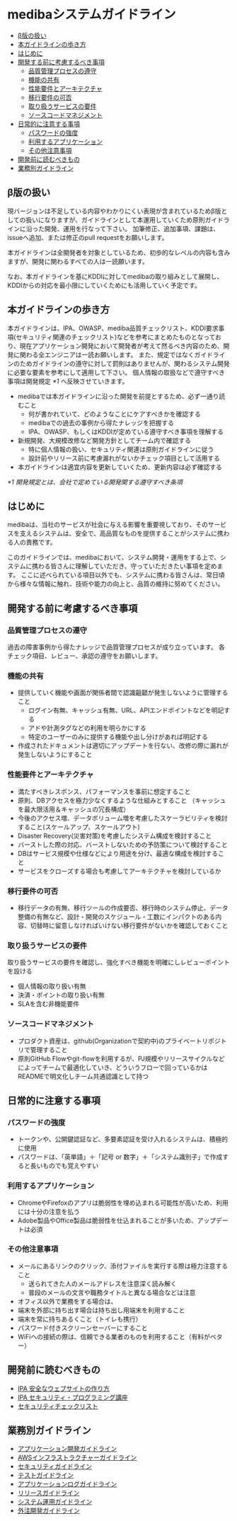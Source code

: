 # medibaシステムガイドライン

<!-- START doctoc generated TOC please keep comment here to allow auto update -->
<!-- DON'T EDIT THIS SECTION, INSTEAD RE-RUN doctoc TO UPDATE -->


- [β版の扱い](#%CE%B2%E7%89%88%E3%81%AE%E6%89%B1%E3%81%84)
- [本ガイドラインの歩き方](#%E6%9C%AC%E3%82%AC%E3%82%A4%E3%83%89%E3%83%A9%E3%82%A4%E3%83%B3%E3%81%AE%E6%AD%A9%E3%81%8D%E6%96%B9)
- [はじめに](#%E3%81%AF%E3%81%98%E3%82%81%E3%81%AB)
- [開発する前に考慮するべき事項](#%E9%96%8B%E7%99%BA%E3%81%99%E3%82%8B%E5%89%8D%E3%81%AB%E8%80%83%E6%85%AE%E3%81%99%E3%82%8B%E3%81%B9%E3%81%8D%E4%BA%8B%E9%A0%85)
  - [品質管理プロセスの遵守](#%E5%93%81%E8%B3%AA%E7%AE%A1%E7%90%86%E3%83%97%E3%83%AD%E3%82%BB%E3%82%B9%E3%81%AE%E9%81%B5%E5%AE%88)
  - [機能の共有](#%E6%A9%9F%E8%83%BD%E3%81%AE%E5%85%B1%E6%9C%89)
  - [性能要件とアーキテクチャ](#%E6%80%A7%E8%83%BD%E8%A6%81%E4%BB%B6%E3%81%A8%E3%82%A2%E3%83%BC%E3%82%AD%E3%83%86%E3%82%AF%E3%83%81%E3%83%A3)
  - [移行要件の可否](#%E7%A7%BB%E8%A1%8C%E8%A6%81%E4%BB%B6%E3%81%AE%E5%8F%AF%E5%90%A6)
  - [取り扱うサービスの要件](#%E5%8F%96%E3%82%8A%E6%89%B1%E3%81%86%E3%82%B5%E3%83%BC%E3%83%93%E3%82%B9%E3%81%AE%E8%A6%81%E4%BB%B6)
  - [ソースコードマネジメント](#%E3%82%BD%E3%83%BC%E3%82%B9%E3%82%B3%E3%83%BC%E3%83%89%E3%83%9E%E3%83%8D%E3%82%B8%E3%83%A1%E3%83%B3%E3%83%88)
- [日常的に注意する事項](#%E6%97%A5%E5%B8%B8%E7%9A%84%E3%81%AB%E6%B3%A8%E6%84%8F%E3%81%99%E3%82%8B%E4%BA%8B%E9%A0%85)
  - [パスワードの強度](#%E3%83%91%E3%82%B9%E3%83%AF%E3%83%BC%E3%83%89%E3%81%AE%E5%BC%B7%E5%BA%A6)
  - [利用するアプリケーション](#%E5%88%A9%E7%94%A8%E3%81%99%E3%82%8B%E3%82%A2%E3%83%97%E3%83%AA%E3%82%B1%E3%83%BC%E3%82%B7%E3%83%A7%E3%83%B3)
  - [その他注意事項](#%E3%81%9D%E3%81%AE%E4%BB%96%E6%B3%A8%E6%84%8F%E4%BA%8B%E9%A0%85)
- [開発前に読むべきもの](#%E9%96%8B%E7%99%BA%E5%89%8D%E3%81%AB%E8%AA%AD%E3%82%80%E3%81%B9%E3%81%8D%E3%82%82%E3%81%AE)
- [業務別ガイドライン](#%E6%A5%AD%E5%8B%99%E5%88%A5%E3%82%AC%E3%82%A4%E3%83%89%E3%83%A9%E3%82%A4%E3%83%B3)

<!-- END doctoc generated TOC please keep comment here to allow auto update -->

## β版の扱い

現バージョンは不足している内容やわかりにくい表現が含まれているためβ版としての扱いになりますが、ガイドラインとして本運用していくため原則ガイドラインに沿った開発、運用を行なって下さい。
加筆修正、追加事項、課題は、issueへ追加、または修正のpull requestをお願いします。

本ガイドラインは全開発者を対象としているため、初歩的なレベルの内容も含みますが、開発に関わるすべての人は一読願います。

なお、本ガイドラインを基にKDDIに対してmedibaの取り組みとして展開し、KDDIからの対応を最小限にしていくためにも活用していく予定です。

## 本ガイドラインの歩き方

本ガイドラインは、IPA、OWASP、mediba品質チェックリスト、KDDI要求事項(セキュリティ関連のチェックリスト)などを参考にまとめたものとなっており、現在アプリケーション開発において開発者が考えて然るべき内容のため、開発に関わる全エンジニアは一読お願いします。
また、規定ではなくガイドラインのためガイドラインの遵守に対して罰則はありませんが、関わるシステム開発に必要な要素を参考にして適用して下さい。
個人情報の取扱などで遵守すべき事項は開発規定 _*1_ へ反映させていきます。

- medibaでは本ガイドラインに沿った開発を前提とするため、必ず一通り読むこと
   - 何が書かれていて、どのようなことにケアすべきかを確認する
   - medibaでの過去の事例から得たナレッジを把握する
   - IPA、OWASP、もしくはKDDIが定めている遵守すべき事項を理解する
- 新規開発、大規模改修など開発方針としてチーム内で確認する
   - 特に個人情報の扱い、セキュリティ関連は原則ガイドラインに従う
   - 設計前やリリース前に考慮漏れがないかチェック項目として活用する
- 本ガイドラインは適宜内容を更新していくため、更新内容は必ず確認する

_*1 開発規定とは、会社で定めている開発関する遵守すべき条項_

## はじめに
medibaは、当社のサービスが社会に与える影響を重要視しており、そのサービスを支えるシステムは、安全で、高品質なものを提供することがシステムに携わる人の責務です。

このガイドラインでは、medibaにおいて、システム開発・運用をする上で、システムに携わる皆さんに理解していただき、守っていただきたい事項を定めます。
ここに述べられている項目以外でも、システムに携わる皆さんは、常日頃から様々な情報に触れ、技術や能力の向上と、品質の維持に努めてください。

## 開発する前に考慮するべき事項

### 品質管理プロセスの遵守

過去の障害事例から得たナレッジで品質管理プロセスが成り立っています。
各チェック項目、レビュー、承認の遵守をお願いします。

### 機能の共有

- 提供していく機能や画面が関係者間で認識齟齬が発生しないように管理すること
  - ログイン有無、キャッシュ有無、URL、APIエンドポイントなどを明記する
  - アドや計測タグなどの利用を明らかにする
  - 特定のユーザーのみに提供する機能や出し分けがあれば明記する
- 作成されたドキュメントは適切にアップデートを行ない、改修の際に漏れが発生しないようにすること

### 性能要件とアーキテクチャ

- 満たすべきレスポンス、パフォーマンスを事前に想定すること
- 原則、DBアクセスを極力少なくするような仕組みとすること （キャッシュを最大限活用＆キャッシュの冗長構成）
- 今後のアクセス増、データボリューム増を考慮したスケーラビリティを検討すること(スケールアップ、スケールアウト)
- Disaster Recovery(災害対策)を考慮したシステム構成を検討すること
- バーストした際の対応、バーストしないための予防策について検討すること
- DBはサービス規模や仕様などにより用途を分け、最適な構成を検討すること
- サービスをクローズする場合も考慮してアーキテクチャを検討しているか

### 移行要件の可否

- 移行データの有無、移行ツールの作成要否、移行時のシステム停止、データ整備の有無など、設計・開発のスケジュール・工数にインパクトのある内容、切替時に留意しなければいけない移行要件がないかを確認しておくこと

### 取り扱うサービスの要件

取り扱うサービスの要件を確認し、強化すべき機能を明確にしレビューポイントを設ける
- 個人情報の取り扱い有無
- 決済・ポイントの取り扱い有無
- SLAを含む非機能要件


### ソースコードマネジメント

- プロダクト資産は、github(Organizationで契約中)のプライベートリポジトリで管理すること
- 原則GitHub Flowやgit-flowを利用するが、PJ規模やリリースサイクルなどによってチームで最適化していき、どういうフローで回っているかはREADMEで明文化しチーム共通認識として持つ

## 日常的に注意する事項

### パスワードの強度

- トークンや、公開鍵認証など、多要素認証を受け入れるシステムは、積極的に使用
- パスワードは、「英単語」＋「記号 or 数字」＋「システム識別子」で作成すると長いものでも覚えやすい

### 利用するアプリケーション

- ChromeやFirefoxのアプリは脆弱性を埋め込まれる可能性が高いため、利用には十分の注意を払う
- Adobe製品やOffice製品は脆弱性を仕込まれることが多いため、アップデートは必須

### その他注意事項

- メールにあるリンクのクリック、添付ファイルを実行する際は極力注意すること
    - 送られてきた人のメールアドレスを注意深く読み解く
    - 普段のメールの文言や職務タイトルと異なる場合などは注意
- オフィス以外で業務をする場合は、
 - 端末を外部に持ち出す場合は持ち出し用端末を利用すること
 - 端末を常に持ちあるくこと（トイレも携行）
 - パスワード付きスクリーンセーバーにすること
 - WiFiへの接続の際は、信頼できる業者のものを利用すること（有料がベター）

## 開発前に読むべきもの

- [IPA 安全なウェブサイトの作り方](https://www.ipa.go.jp/security/vuln/websecurity.html)
- [IPA セキュリティ・プログラミング講座](https://www.ipa.go.jp/security/awareness/vendor/programmingv2/index.html)
- [セキュリティチェックリスト](SecurityCheckList.md)

## 業務別ガイドライン

- [アプリケーション開発ガイドライン](AppDeveloperGuideline.md)
- [AWSインフラストラクチャーガイドライン](AWSInfraBuildGuideline.md)
- [セキュリティガイドライン](SecurityGuideline.md)
- [テストガイドライン](TestGuideline.md)
- [アプリケーションログガイドライン](AppLogGuideline.md)
- [リリースガイドライン](ReleaseGuideline.md)
- [システム運用ガイドライン](OpsGuideline.md)
- [外注開発ガイドライン](OutsouceDevelopmentGuideline.md)
